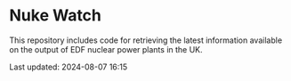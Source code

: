 # Nuke Watch

This repository includes code for retrieving the latest information available on the output of EDF nuclear power plants in the UK.

Last updated: 2024-08-07 16:15